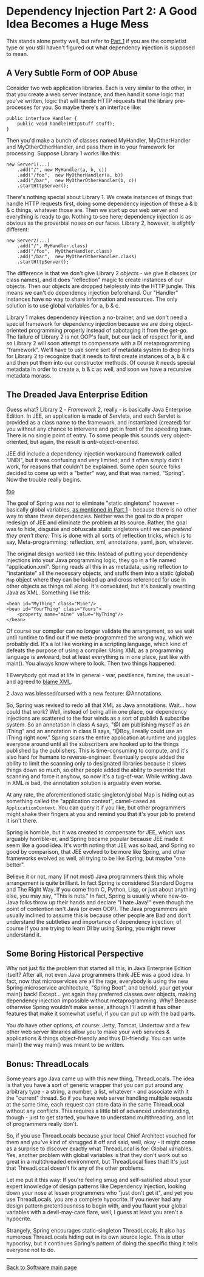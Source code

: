 # Dependency Injection Part 2: A Good Idea Becomes a Huge Mess

This stands alone pretty well, but refer to [Part 1](./DependencyInjectionPart1.md) if you are the completist type or you still haven't figured out what dependency injection is supposed to mean.

## A Very Subtle Form of OOP Abuse

Consider two web application libraries. Each is very similar to the other, in that you create a web server instance, and then hand it some logic that you've written, logic that will handle HTTP requests that the library pre-processes for you. So maybe there's an interface like:

    public interface Handler {
        public void handle(HttpStuff stuff);
    }

Then you'd make a bunch of classes named MyHandler, MyOtherHandler and MyOtherOtherHandler, and pass them in to your framework for processing. Suppose Library 1 works like this:

    new Server1(...)
        .add("/", new MyHandler(a, b, c))
        .add("/foo",  new MyOtherHandler(a, b))
        .add("/bar",  new MyOtherOtherHandler(b, c))
        .startHttpServer();

There's nothing special about Library 1. We create instances of things that handle HTTP requests first, doing some dependency injection of these a & b & c things, whatever those are. Then we start up our web server and everything is ready to go. Nothing to see here; dependency injection is as obvious as the proverbial noses on our faces. Library 2, however, is _slightly_ different:

    new Server2(...)
        .add("/", MyHandler.class)
        .add("/foo",  MyOtherHandler.class)
        .add("/bar",  new MyOtherOtherHandler.class)
        .startHttpServer();

The difference is that we don't give Library 2 _objects_ - we give it classes (or class names), and it does "reflection" magic to create instances of our objects. Then our objects are dropped helplessly into the HTTP jungle. This means we can't do dependency injection beforehand. Our "Handler" instances have no way to share information and resources. The only solution is to use global variables for a, b & c.

Library 1 makes dependency injection a no-brainer, and we don't need a special framework for dependency injection because we are doing object-oriented programming properly instead of sabotaging it from the get-go. The failure of Library 2 is not OOP's fault, but our lack of respect for it, and so Library 2 will soon attempt to compensate with a DI metaprogramming "framework". We'll have to use some sort of metadata system to drop hints for Library 2 to recognize that it needs to first create instances of a, b & c and then put them into our constructor methods. Of course it needs special metadata in order to create a, b & c as well, and soon we have a recursive metadata morass.

## The Dreaded Java Enterprise Edition

Guess what? Library 2 - *Framework* 2, really - is basically Java Enterprise Edition. In JEE, an application is made of Servlets, and each Servlet is provided as a class name to the framework, and instantiated (created) for you without any chance to intervene and get in front of the speeding train. There is no single point of entry. To some people this sounds very object-oriented, but again, the result is _anti_-object-oriented.

JEE did include a dependency injection workaround framework called "JNDI", but it was confusing and very limited; and it often simply didn't work, for reasons that couldn't be explained. Some open source folks decided to come up with a "better" way, and that was named, "Spring". Now the trouble really begins.

[foo](./bar)

The goal of Spring was _not_ to eliminate "static singletons" however - basically global variables, [as mentioned in Part 1](./DependencyInjectionPart1.md#global-functions) - because there is no other way to share these dependencies. Neither was the goal to do a proper redesign of JEE and eliminate the problem at its source. Rather, the goal was to hide, disguise and obfuscate static singletons until we can *pretend they aren't there*. This is done with all sorts of reflection tricks, which is to say, Meta-programming: reflection, xml, annotations, yaml, json, whatever.

The original design worked like this: Instead of putting your dependency injections into your Java programming logic, they go in a file named "application.xml". Spring reads all this in as metadata, using reflection to "instantiate" all the necessary objects, and stuffs them into a static (global) `Map` object where they can be looked up and cross referenced for use in other objects as things roll along. It's convoluted, but it's basically rewriting Java as XML. Something like this:

    <bean id="MyThing" class="Mine"/>
    <bean id="YourThing" class="Yours">
        <property name="mine" value="MyThing"/>
    </bean>

Of course our compiler can no longer validate the arrangement, so we wait until runtime to find out if we meta-programmed the wrong way, which we probably did. It's a lot like working in a scripting language, which kind of defeats the purpose of using a compiler. Using XML as a programming language is awkward, but at least everything is in one place, just like with main(). You always know where to look. Then two things happened:

1 Everybody got mad at life in general - war, pestilence, famine, the usual - and agreed to [blame XML](https://en.wikipedia.org/wiki/Scapegoating#Scapegoat_mechanism).

2 Java was blessed/cursed with a new feature: @Annotations.

So, Spring was revised to redo all that XML as Java annotations. Wait... how could that work? Well, instead of being all in one place, our dependency injections are scattered to the four winds as a sort of publish & subscribe system. So an annotation in class A says, "@I am publishing myself as an IThing" and an annotation in class B says, "@Boy, I really could use an IThing right now." Spring scans the entire application at runtime and juggles everyone around until all the subscribers are hooked up to the things published by the publishers. This is time-consuming to compute, and it's also hard for humans to reverse-engineer. Eventually people added the ability to limit the scanning only to designated libraries because it slows things down so much, so other people added the ability to override that scanning and force it anyhow, so now it's a tug-of-war. While writing Java in XML *is* bad, the annotation solution is arguably even worse.

At any rate, the aforementioned static singleton/global Map is hiding out as something called the "application context", camel-cased as `ApplicationContext`. You can query it if you like, but other programmers might shake their fingers at you and remind you that it's your job to pretend it isn't there.

Spring is horrible, but it was created to compensate for JEE, which was arguably horrible-er, and Spring became popular because JEE made it seem like a good idea. It's worth noting that JEE was so bad, and Spring so good by comparison, that JEE evolved to be more like Spring, and other frameworks evolved as well, all trying to be like Spring, but maybe "one better".

Believe it or not, many (if not most) Java programmers think this whole arrangement is quite brilliant. In fact Spring is considered Standard Dogma and The Right Way. If you come from C, Python, Lisp, or just about anything else, you may say, "This is nuts." In fact, Spring is usually where new-to-Java folks throw up their hands and declare "I hate Java!" even though the point of contention isn't Java (or even OOP). The Java programmers are usually inclined to assume this is because other people are Bad and don't understand the subtleties and importance of dependency injection; of course if you are trying to learn DI by using Spring, you might never understand it.

## Some Boring Historical Perspective

Why not just fix the problem that started all this, in Java Enterprise Edition itself? After all, not even Java programmers think JEE was a good idea. In fact, now that microservices are all the rage, everybody is using the new Spring microservice architecture, "Spring Boot", and behold, your get your main() back! Except... yet again they preferred classes over objects, making dependency injection impossible without metaprogramming. Why? Because otherwise Spring wouldn't make sense, although I'll admit it has other features that make it somewhat useful, if you can put up with the bad parts.

You _do_ have other options, of course: Jetty, Tomcat, Undertow and a few other web server libraries allow you to make your web services & applications & things object-friendly and thus DI-friendly. You can write main() the way main() was meant to be written.

## Bonus: ThreadLocals

Some years ago Java came up with this new thing, ThreadLocals. The idea is that you have a sort of generic wrapper that you can put around any arbitrary type - a string, a number, a list, whatever - and associate with it the "current" thread. So if you have web server handling multiple requests at the same time, each request can store data in the same ThreadLocal without any conflicts. This requires a little bit of advanced understanding, though - just to get started, you have to understand multithreading, and lot of programmers really don't.

So, if you use ThreadLocals because your local Chief Architect vouched for them and you've kind of shrugged it off and said, well, okay - it might come as a surprise to discover exactly what ThreadLocal is for: Global variables. Yes, another problem with global variables is that they don't work out so great in a multithreaded environment, but ThreadLocal fixes that! It's just that ThreadLocal doesn't fix any of the other problems.

Let me put it this way: If you're feeling smug and self-satisfied about your expert knowledge of design patterns like Dependency Injection, looking down your nose at lesser programmers who "just don't get it", and yet you use ThreadLocals, you are a complete hypocrite. If you never had any design pattern pretentiousness to begin with, and you flaunt your global variables with a devil-may-care flare, well, I guess at least you aren't a hypocrite.

Strangely, Spring encourages static-singleton ThreadLocals. It also has numerous ThreadLocals hiding out in its own source logic. This is utter hypocrisy, but it continues Spring's pattern of doing the specific thing it tells everyone not to do.

----

[Back to Software main page](./README.md)
